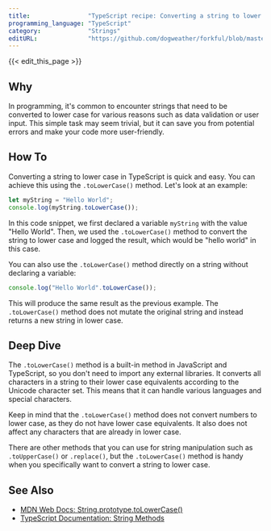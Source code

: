 ```yaml
---
title:                "TypeScript recipe: Converting a string to lower case"
programming_language: "TypeScript"
category:             "Strings"
editURL:              "https://github.com/dogweather/forkful/blob/master/content/en/typescript/converting-a-string-to-lower-case.md"
---
```


{{< edit_this_page >}}

## Why

In programming, it's common to encounter strings that need to be converted to lower case for various reasons such as data validation or user input. This simple task may seem trivial, but it can save you from potential errors and make your code more user-friendly.

## How To

Converting a string to lower case in TypeScript is quick and easy. You can achieve this using the `.toLowerCase()` method. Let's look at an example:

```TypeScript
let myString = "Hello World";
console.log(myString.toLowerCase());
```

In this code snippet, we first declared a variable `myString` with the value "Hello World". Then, we used the `.toLowerCase()` method to convert the string to lower case and logged the result, which would be "hello world" in this case.

You can also use the `.toLowerCase()` method directly on a string without declaring a variable:

```TypeScript
console.log("Hello World".toLowerCase());
```

This will produce the same result as the previous example. The `.toLowerCase()` method does not mutate the original string and instead returns a new string in lower case.

## Deep Dive

The `.toLowerCase()` method is a built-in method in JavaScript and TypeScript, so you don't need to import any external libraries. It converts all characters in a string to their lower case equivalents according to the Unicode character set. This means that it can handle various languages and special characters.

Keep in mind that the `.toLowerCase()` method does not convert numbers to lower case, as they do not have lower case equivalents. It also does not affect any characters that are already in lower case.

There are other methods that you can use for string manipulation such as `.toUpperCase()` or `.replace()`, but the `.toLowerCase()` method is handy when you specifically want to convert a string to lower case.

## See Also

- [MDN Web Docs: String.prototype.toLowerCase()](https://developer.mozilla.org/en-US/docs/Web/JavaScript/Reference/Global_Objects/String/toLowerCase)
- [TypeScript Documentation: String Methods](https://www.typescriptlang.org/docs/handbook/string-methods.html#tolowercase-and-touppercase)